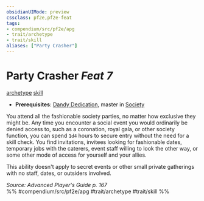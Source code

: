 ```yaml
---
obsidianUIMode: preview
cssclass: pf2e,pf2e-feat
tags:
- compendium/src/pf2e/apg
- trait/archetype
- trait/skill
aliases: ["Party Crasher"]
---
```

# Party Crasher  *Feat 7*  
[archetype](rules/traits/archetype.md)  [skill](rules/traits/skill.md)  

- **Prerequisites**: [Dandy Dedication](compendium/feats/dandy-dedication-apg.md), master in [Society](compendium/skills.md#Society)

You attend all the fashionable society parties, no matter how exclusive they might be. Any time you encounter a social event you would ordinarily be denied access to, such as a coronation, royal gala, or other society function, you can spend `1d4` hours to secure entry without the need for a skill check. You find invitations, invitees looking for fashionable dates, temporary jobs with the caterers, event staff willing to look the other way, or some other mode of access for yourself and your allies.

This ability doesn't apply to secret events or other small private gatherings with no staff, dates, or outsiders involved.

*Source: Advanced Player's Guide p. 167*  
%% #compendium/src/pf2e/apg #trait/archetype #trait/skill %%
